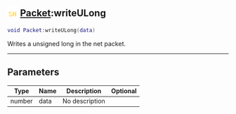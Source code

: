 ## <img src="../../.gitbook/assets/shared.png" width="24" height=24 /> [Packet](https://iaswiki.rawr.dev/readme/packet):writeULong

```lua
void Packet:writeULong(data)
```

Writes a unsigned long in the net packet.

------
## Parameters

| Type   | Name | Description | Optional |
| ------ | ---- | ----------- | -------: |
| number | data | No description |  |

